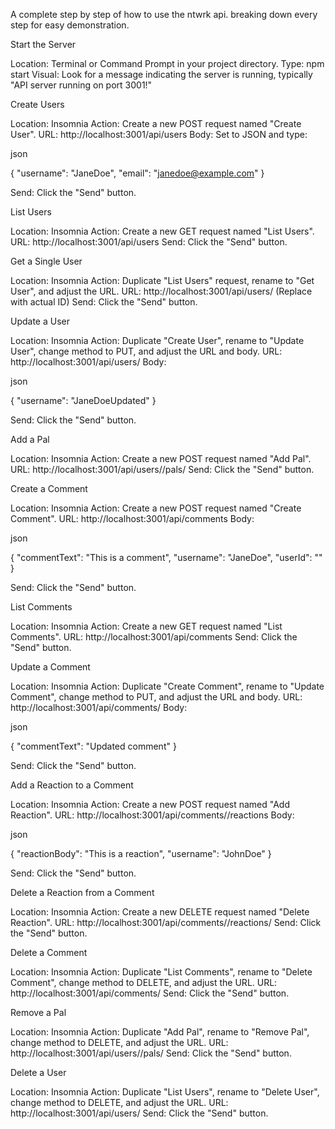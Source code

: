 A complete step by step of how to use the ntwrk api. breaking down every step for easy demonstration.

Start the Server

Location: Terminal or Command Prompt in your project directory.
Type: npm start
Visual: Look for a message indicating the server is running, typically "API server running on port 3001!"

Create Users

Location: Insomnia
Action: Create a new POST request named "Create User".
URL: http://localhost:3001/api/users
Body: Set to JSON and type:

json

{
  "username": "JaneDoe",
  "email": "janedoe@example.com"
}

Send: Click the "Send" button.

List Users

Location: Insomnia
Action: Create a new GET request named "List Users".
URL: http://localhost:3001/api/users
Send: Click the "Send" button.

Get a Single User

Location: Insomnia
Action: Duplicate "List Users" request, rename to "Get User", and adjust the URL.
URL: http://localhost:3001/api/users/<userId> (Replace <userId> with actual ID)
Send: Click the "Send" button.

Update a User

Location: Insomnia
Action: Duplicate "Create User", rename to "Update User", change method to PUT, and adjust the URL and body.
URL: http://localhost:3001/api/users/<userId>
Body:

json

{
  "username": "JaneDoeUpdated"
}

Send: Click the "Send" button.

Add a Pal

Location: Insomnia
Action: Create a new POST request named "Add Pal".
URL: http://localhost:3001/api/users/<userId>/pals/<palId>
Send: Click the "Send" button.

Create a Comment

Location: Insomnia
Action: Create a new POST request named "Create Comment".
URL: http://localhost:3001/api/comments
Body:

json

{
  "commentText": "This is a comment",
  "username": "JaneDoe",
  "userId": "<userId>"
}

Send: Click the "Send" button.

List Comments

Location: Insomnia
Action: Create a new GET request named "List Comments".
URL: http://localhost:3001/api/comments
Send: Click the "Send" button.

Update a Comment

Location: Insomnia
Action: Duplicate "Create Comment", rename to "Update Comment", change method to PUT, and adjust the URL and body.
URL: http://localhost:3001/api/comments/<commentId>
Body:

json

{
  "commentText": "Updated comment"
}

Send: Click the "Send" button.

Add a Reaction to a Comment

Location: Insomnia
Action: Create a new POST request named "Add Reaction".
URL: http://localhost:3001/api/comments/<commentId>/reactions
Body:

json

{
  "reactionBody": "This is a reaction",
  "username": "JohnDoe"
}

Send: Click the "Send" button.

Delete a Reaction from a Comment

Location: Insomnia
Action: Create a new DELETE request named "Delete Reaction".
URL: http://localhost:3001/api/comments/<commentId>/reactions/<reactionId>
Send: Click the "Send" button.

Delete a Comment

Location: Insomnia
Action: Duplicate "List Comments", rename to "Delete Comment", change method to DELETE, and adjust the URL.
URL: http://localhost:3001/api/comments/<commentId>
Send: Click the "Send" button.

Remove a Pal

Location: Insomnia
Action: Duplicate "Add Pal", rename to "Remove Pal", change method to DELETE, and adjust the URL.
URL: http://localhost:3001/api/users/<userId>/pals/<palId>
Send: Click the "Send" button.

Delete a User

Location: Insomnia
Action: Duplicate "List Users", rename to "Delete User", change method to DELETE, and adjust the URL.
URL: http://localhost:3001/api/users/<userId>
Send: Click the "Send" button.
